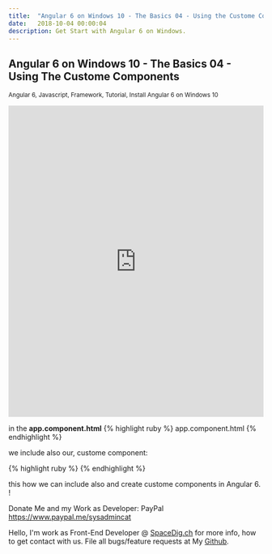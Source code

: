 ```yaml
---
title:  "Angular 6 on Windows 10 - The Basics 04 - Using the Custome Components - Part#04"
date:   2018-10-04 00:00:04
description: Get Start with Angular 6 on Windows.
---
```

<h2 id="this-post-is-the-last-of-a-series-of-posts-in-which-i-write-about-the-observable-type-in-the-first-post-we-went-ahead-writing-an-observable-from-scratch-in-order-to-fully-understand-it-we-then-explored-how-to-create-observables-from-values-arrays-dom-events-and-promises-this-time-well-focus-on-compositions-by-rewriting-some-basic-composition-operators">
Angular 6 on Windows 10 - The Basics 04 - Using The Custome Components</h2>

<small>Angular 6, Javascript, Framework, Tutorial, Install Angular 6 on Windows 10</small>

<iframe width="100%" height="615" src="https://www.youtube.com/embed/ymesijGNrdE" frameborder="0" allow="autoplay; encrypted-media" allowfullscreen></iframe>



in the <strong>app.component.html</strong>
{% highlight ruby %}
app.component.html
{% endhighlight %}

we include also our, custome component:

{% highlight ruby %}
<app-server></app-server>
{% endhighlight %}


this how we can include also and create custome components in Angular 6. ! 

Donate Me and my Work as Developer: PayPal <a href="https://www.paypal.me/sysadmincat">https://www.paypal.me/sysadmincat </a>


 Hello, I'm work as Front-End Developer @ [SpaceDig.ch][spacedig] for more info, how to get contact with us. File all bugs/feature requests at My  [Github][jekyll-gh].

[jekyll-gh]: https://github.com/spaceg
[spacedig]:    http://spacedig.ch
